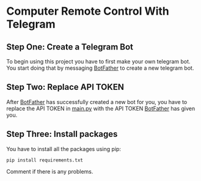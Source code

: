 # Computer Remote Control With Telegram
## Step One: Create a Telegram Bot
To begin using this project you have to first make your own telegram bot. 
You start doing that by messaging [BotFather](https://t.me/BotFather) to create a new telegram bot.
## Step Two: Replace API TOKEN
After [BotFather](https://t.me/BotFather) has successfully created a new bot for you, you have to replace the API TOKEN in [main.py](https://github.com/yared129/computer_remote_control_with_telegram/blob/main/main.py) with the API TOKEN [BotFather](https://t.me/BotFather) has given you.
## Step Three: Install packages 
You have to install all the packages using pip:
```
pip install requirements.txt
```
Comment if there is any problems.